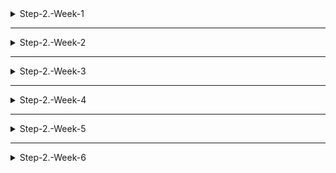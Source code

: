 <details>
<summary>Step-2.-Week-1</summary>
<div>
  
## 카카오 테크 캠퍼스 2단계 - FE - 1주차 클론 과제

</br>

## **과제명**
```
1. 쇼핑몰 웹사이트 탐색을 통한 페이지 구성
2. UI 컴포넌트의 명칭과 사용법 익
```
</br>

## **과제 설명**

✅**과제 1.**
```
쇼핑몰 웹사이트를 탐색해 어떠한 페이지 구성을 가지고 있는지 체크합니다. 
대부분의 쇼핑몰은 다음의 페이지 구성을 가지고 있습니다.

- 메인 페이지
- 상품 검색 결과 페이지
- 개별 상품 상세 페이지
- 주문 목록 페이지
- 결제 페이지
- 결제 완료 페이지
- 장바구니 페이지
- ...

이와 같이 위의 서비스가 동작하는데 필수적인 페이지가 무엇이 있고, 해당 페이지에서 어떠한 기능이 구현되어야 하는지 작성하세요. 
그리고 어떠한 디렉터리 구조로 프로젝트를 진행할지 작성해주세요. (README.md 파일에 작성)
```

```
README.md의 예시 형식입니다. 아래를 참고해 작성해주세요. 
각 페이지마다 핵심 기능, 기능 상세 설명, 인터페이스 요구사항이 어떤 것이 있을지 고민해서 작성해주세요.

###예시

#페이지별 구성
1. 로그인 페이지
- 핵심 기능: 로그인 요청 및 사용자 로그인 정보 저장
- 기능 상세 설명: 이메일과 비밀번호를 이용해 로그인을 진행하고, 이에 대한 상태 처리를 합니다.
- 인터페이스 요구사항: 이메일 또는 비밀번호에 들어온 값이 적합하지 않은 경우 적절한 알림을 보냅니다. 
-- ...

#디렉터리 구조
- public
- src
- components
- hooks
- routes
- styles
- dto
- ...
```

</br>

✅**과제 2.**

```
프론트 개발자가 다른 프론트 개발자와 소통 및 UI 디자이너와 소통하는데 필수적인 UI 컴포넌트의 명칭과 사용법을 익힙니다.
수업시간에 배운 컴포넌트의 명칭과 사용법 이외에 대표적인 UI 라이브러리 홈페이지를 조사해보면 수많은 컴포넌트가 어떤식으로 동작하는지 확인할 수 있습니다.
리액트 프로젝트를 생성하고, 토스트, 브래드크럼, 캐러셀, 라디오버튼, 토글버튼, 체크리스트를 UI 라이브러리가 아닌 자신만의 방식으로 스타일링하고 상태 관리를 적용해 코드를 작성하세요.
작성된 코드는 레퍼지토리에 업로드하여 멘토님에게 전달해주세요.
```

</br>

✅**과제 3.**

```
각 컴포넌트를 시현해 볼 수 있는 페이지를 만드세요. 
하나의 페이지에 모든 컴포넌트를 둬도 좋고, 각 페이지별로 분리해도 괜찮습니다.
```

</br>

## **과제 상세 : 수강생들이 과제를 진행할 때, 유념해야할 것**
```
1. README.md 파일은 동료 개발자에게 프로젝트에 쉽게 랜딩하도록 돕는 중요한 소통 수단입니다. 
해당 프로젝트에 대해 아무런 지식이 없는 동료들에게 설명하는 것처럼 쉽고, 간결하게 작성해주세요.

2. 좋은 개발자는 디자이너, 기획자, 마케터 등 여러 포지션에 있는 분들과 소통을 잘합니다. 
UI 컴포넌트의 명칭과 이를 구현하는 능력은 필수적인 커뮤니케이션 스킬이자 필요사항이니 어떤 상황에서 해당 컴포넌트를 사용하면 좋을지 고민하며 코드를 작성해보세요.
```
</br>

## **코드리뷰 관련: PR시, 아래 내용을 포함하여 코멘트 남겨주세요.**
**1. PR 제목과 내용을 아래와 같이 작성 해주세요.**

>- PR 제목 : 부산대FE_라이언_1주차 과제

</br>

</div>
</details>

---

<details>
<summary>Step-2.-Week-2</summary>
<div>

## 카카오 테크 캠퍼스 2단계 - FE - 2주차 클론 과제
</br>

## **과제명**
```
1. 코드 디자인 패턴과 상태 관리
```
</br>

## **과제 설명**

✅**과제 1. 아토믹 컴포넌트 디자인 패턴 사용** 
```
- 회원가입, 로그인 페이지 개발에 필요한 컴포넌트를 아토믹 디자인 패턴을 사용해 작성하세요.
- 작성한 컴포넌트는 사용의 편의성을 위해 Props에 적절한 주석을 달아주세요.
```

</br>

✅**과제 2. 회원 가입, 로그인 페이지 개발** 

```
- 백엔드 API 문서를 참고하여 회원가입, 로그인 페이지를 개발하세요.
- 각 페이지에는 적합한 값이 입력되도록 하고, 적절하지 않은 값이 들어온 경우 API 요청을 보내기 전에 프론트에서 에러 캐칭을 해주세요.
- 회원가입, 로그인 후에는 메인 페이지로 리다이렉트하세요.
- API 응답 과정에서 로그인이 실패하는 경우, 회원가입이 실패한 경우에 대해서 에러 캐칭도 적용해야 합니다.
```

</br>

✅**과제 3. 상태관리 모듈 적용** 

```
- 로그인 후에 사용자의 정보를 상태관리 모듈을 하나 선정해 저장하고 불러올 수 있도록 코드를 작성하세요.
- 사용자가 로그인 상태일 때는 GNB 영역에 로그인 버튼이 보이면 안됩니다.
- 로그아웃시 상태를 초기화하세요.
- 새로고침 시에도 상태를 잃지 않고 유지해야 합니다.
- 일정한 시간이 지나면 로그인 유지가 끝나도록 설정하세요.(예: 1일)
```

</br>

## **과제 상세 : 수강생들이 과제를 진행할 때, 유념해야할 것**
```
1. 아토믹 컴포넌트를 작성할 때 Atoms, Molecules에 반드시 특정한 컴포넌트가 들어갈 필요는 없습니다. 개발자의 주관이 들어갈 수 있는 부분이니 적절한 뎁스로 나누어보세요.

2. API 요청을 보내고, 응답 받을 때 성공 케이스만 생각해 코드를 작성하는 경우가 많습니다. 숨은 에러 케이스는 없을지 한 번 더 고민해보세요.

3. 상태 관리 모듈은 자신이 써보고 싶은 어떤 모듈이던 상관 없습니다. 모듈을 사용해보면서 모듈에 들어가는 미들웨어나 툴도 사용해보세요.
```
</br>

## **코드리뷰 관련: PR시, 아래 내용을 포함하여 코멘트 남겨주세요.**
**1. PR 제목과 내용을 아래와 같이 작성 해주세요.**

>- PR 제목 : 부산대FE_라이언_2주차 과제

</br>

**2. PR 내용 :**

>- 코드 작성하면서 어려웠던 점
>- 코드 리뷰 시, 멘토님이 중점적으로 리뷰해줬으면 하는 부분


</div>
</details>

---

<details>
<summary>Step-2.-Week-3</summary>
<div>

## 카카오 테크 캠퍼스 2단계 - FE - 3주차 클론 과제
</br>

## **과제명**
```
1. 비동기 통신 활용과 레이아웃
```
</br>

## **과제 설명**

✅**과제 1. 상품 목록 페이지 개발**
```
- 백엔드 API 문서를 참고하여 상품 목록 페이지를 개발하세요.
- 페이지네이션을 이용해 페이지 값을 증가시켜가며 조회될 수 있도록 코드를 작성해주세요. 
- 데이터 로딩 과정에 로더를 구현하세요.
- 데이터 불러오기를 할 때 react-query를 사용해보세요.
```

</br>

✅**과제 2. 스켈레톤과 로더**

```
- 컴포넌트에 props를 전달해 데이터 로딩 중 스켈레톤 또는 로더가 적용될 수 있도록 코드를 작성해보세요.
- 상품 목록 카드에 스켈레톤을 적용하세요.
- 페이지 전체에 대한 로딩이 진행될 때는 글로벌 로더를 적용해보세요.(적절한 모듈을 찾아 적용해도 좋습니다.)
```

</br>

✅**과제 3. 백엔드 상태 코드 반응**

```
- API 응답에 대해 전처리 하는 코드를 작성해보세요.
- 200, 300, 400, 500번 대의 상태 코드별 에러 캐칭이 필요한 경우라면 해당 함수에서 먼저 실행되도록 코드를 작성합니다.
- react-query에서 전처리하는 방식이 있다면 해당 방식을 적용하거나 또는 별도의 함수나 클래스를 만들어 관리를 시도해보면 됩니다.
```

</br>

## **과제 상세 : 수강생들이 과제를 진행할 때, 유념해야할 것**
```
1. 스켈레톤과 로더를 바텀부터 만들기보단 Codepen 등을 참고해 구현하고, Props를 통한 실제 적용에 집중해주세요.
2. 과제 3번을 해결할 때 Facade pattern을 참고해보세요.
3. 과제 1번을 해결할 때 react-query를 사용해보되 전체 프로젝트에 react-query를 적용할 필요는 없습니다. 하나 이상의 API 요청에 적용해보세요.
```
</br>

## **코드리뷰 관련: PR시, 아래 내용을 포함하여 코멘트 남겨주세요.**
**1. PR 제목과 내용을 아래와 같이 작성 해주세요.**

>- PR 제목 : 부산대FE_라이언_3주차 과제

</br>

**2. PR 내용 :**

>- 코드 작성하면서 어려웠던 점
>- 코드 리뷰 시, 멘토님이 중점적으로 리뷰해줬으면 하는 부분


</div>
</details>

---

<details>
<summary>Step-2.-Week-4</summary>
<div>
  
## 카카오 테크 캠퍼스 2단계 - FE - 4주차 클론 과제
</br>

## **과제명**
```
상세 페이지 개발과 라이브러리
```
</br>

## **과제 설명**

✅**과제 1. 상품 상세 페이지 개발**
```
- 백엔드 API 문서를 참고하여 상품 상세 페이지를 개발하세요.
- 한 개의 UI 라이브러리를 선정해 사용해보세요. 
- 적절하지 않은 상품 ID 값이 들어오거나 찾을 수 없는 상품일 때 404 페이지 또는 "상품을 찾을 수 없습니다."라는 메시지가 있는 페이지로 이동될 수 있도록 코드를 작성하세요.
- 데이터 로딩이 완료될 때까지 로더를 적용하세요.
- '장바구니 담기' 버튼과 '구매' 버튼을 나누어 배치하세요.
```

</br>

✅**과제 2. 장바구니 페이지 개발**

```
- 백엔드 API 문서를 참고하여 장바구니 페이지를 개발하세요.
- 담아둔 상품에 대해 조회, 수량 변경, 항목 삭제가 구현되어야 합니다.
- '결제하기' 버튼을 만들고, 클릭시 결제 페이지로 이동될 수 있도록 개발하세요.
- 다른 모든 페이지와 마찬가지로 비동기 데이터 요청이 발생하니 로더 또는 스켈레톤을 통해 장바구니 목록을 불러올 때 로딩 상태를 표시하세요.
```

</br>

## **과제 상세 : 수강생들이 과제를 진행할 때, 유념해야할 것**
```
1. UI 라이브러리를 사용할 때 모든 구성요소에 UI 라이브러리의 규칙을 적용할 필요는 없습니다. UI 라이브러리의 사용법을 익히고, 하나 이상의 컴포넌트에 적용해봅니다.
```
</br>

## **코드리뷰 관련: PR시, 아래 내용을 포함하여 코멘트 남겨주세요.**
**1. PR 제목과 내용을 아래와 같이 작성 해주세요.**

>- PR 제목 : 부산대FE_라이언_4주차 과제

</br>

**2. PR 내용 :**

>- 코드 작성하면서 어려웠던 점
>- 코드 리뷰 시, 멘토님이 중점적으로 리뷰해줬으면 하는 부분


</div>
</details>

---

<details>
<summary>Step-2.-Week-5</summary>
<div>

## 카카오 테크 캠퍼스 2단계 - FE - 5주차 클론 과제
</br>

## **과제명**
```
주문 결제 개발 
```
</br>

## **과제 설명**

✅**과제 1. 주문 결제 페이지 개발**
```
- 백엔드 API 문서를 참고하여 주문 결제 페이지를 개발하세요.
- 결제 페이지에서는 결제 전 결제 상세 정보에 대한 데이터를 조회하고, 결제를 확정하는 기능 2가지에 중점을 둡니다.
```

</br>

✅**과제 2. 테스트 결제**

```
- 한 개의 PG 서비스 또는 PG 서비스를 돕는 서드파티 앱을 사용해 개발합니다.
- 테스트 환경에서 결제를 성공해야 합니다.
- 결제가 실패하는 경우(잔고 부족, 결제 정보 불일치 등)에 대해 에러 캐칭을 적용하세요.
- 다양한 에러 상황에 대해 주석으로 에러 상황과 대응 방식을 설명해주세요.
```

</br>

## **과제 상세 : 수강생들이 과제를 진행할 때, 유념해야할 것**
```
1. 결제를 구현할 때 새로운 모듈을 학습하는데 있어서 생각보다 시간 소요가 클 것입니다. 또한 몇몇의 PG사에서 제공하는 SDK의 경우 리액트와 호환성이 나쁜 경우도 있습니다. 
2. 테스트 결제시에 실제 비용이 나가는 것처럼 보이는 경우도 있습니다. PG사마다 정책이 다르지만 대부분 테스트 금액은 1일 이내로 환급받는 구조입니다.
3. 결제시에는 생각보다 많은 데이터를 하나의 페이로드에 담아 전달해야 합니다. 이 과정에서 데이터가 적절하지 않은 값이 들어갈 가능성이 높고, 코드가 복잡해질 수 있습니다. 기능 단위를 나누어 함수형 프로그래밍을 시도해보는게 도움이 될 수 있습니다.
```
</br>

## **코드리뷰 관련: PR시, 아래 내용을 포함하여 코멘트 남겨주세요.**
**1. PR 제목과 내용을 아래와 같이 작성 해주세요.**

>- PR 제목 : 부산대FE_라이언_5주차 과제

</br>

**2. PR 내용 :**

>- 코드 작성하면서 어려웠던 점
>- 코드 리뷰 시, 멘토님이 중점적으로 리뷰해줬으면 하는 부분


</div>
</details>


---


<details>
<summary>Step-2.-Week-6</summary>
<div>

## 카카오 테크 캠퍼스 2단계 - FE - 6주차 클론 과제
</br>

## **과제명**
```
프로젝트 마무리
```
</br>

## **과제 설명**

✅**과제 1. 배포**
```
- 카카오 배포환경을 통해 배포를 진행합니다.
- 계정을 생성하고 자신의 레포지토리를 연결해 배포합니다.
- 배포 레벨에서 사용될 환경 변수는 인스턴스에 적용되도록 직접 설정해줍니다.
- 배포에 사용될 브랜치는 개발 브랜치와 꼭 분리합니다.
```

</br>

✅**과제 2. 프로젝트 마무리**

```
- 모든 핵심 기능이 정상 작동되도록 숨은 버그와 기능을 점검합니다.
- 특정한 파일이 너무 크다면, 코드 내의 함수를 다른 파일로 옮겨 import / export 하는 등 코드 리펙터링을 진행합니다.
- 개발 환경과 배포 환경 모두 버그가 없는지 체크합니다.
```

</br>

✅**과제 3.  README.md 정리**

```
- 배포한 환경에 대해 구체적인 설명을 남겨주세요.
- 포함될 내용은 배포 순서, 배포에 영향 받는 브랜치, 배포시 주의 사항, 배포 환경 등 다른 개발자가 해당 프로젝트를 인수인계 받았을 때 문제가 없도록 꼼꼼히 작성합니다.
```

</br>

## **과제 상세 : 수강생들이 과제를 진행할 때, 유념해야할 것**
```
1. 많은 서비스가 개발 레벨에서는 잘 작동하다가도 배포 단계에서 에러를 만나는 경우가 많습니다. 배포 후에 기능을 하나하나 점검해보고, 여러 환경에서 시도해보세요.

2. 배포된 환경을 하나의 브라우저에서만 테스트하지 말고, 최대한 다양한 디바이스와 브라우저에서 테스트해보세요. 삼성 브라우저, 아이폰 사파리, 데스크탑이라면 크롬, 사파리, 파이어폭스 등으로 테스트해보세요.

3. 코드를 시간이 지나서 보면 어떤 목적으로, 왜 만들었는지 알아보기 힘든 경우가 많습니다. 기본적인 내용이라 생각한 부분도 주석을 달아주세요.
```
</br>

## **코드리뷰 관련: PR시, 아래 내용을 포함하여 코멘트 남겨주세요.**
**1. PR 제목과 내용을 아래와 같이 작성 해주세요.**

>- PR 제목 : 부산대FE_라이언_6주차 과제

</br>

**2. PR 내용 :**

>- 코드 작성하면서 어려웠던 점
>- 코드 리뷰 시, 멘토님이 중점적으로 리뷰해줬으면 하는 부분


</div>
</details>

